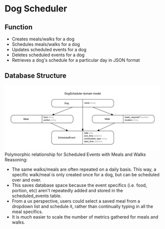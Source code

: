 # Dog Scheduler

## Function
- Creates meals/walks for a dog
- Schedules meals/walks for a dog
- Updates scheduled events for a dog
- Deletes scheduled events for a dog
- Retrieves a dog's schedule for a particular day in JSON format

## Database Structure
![erd](erd.jpg)
Polymorphic relationship for Scheduled Events with Meals and Walks
Reasoning:
- The same walks/meals are often repeated on a daily basis. This way, a specific walk/meal is only created once for a dog, but can be scheduled over and over.
- This saves database space because the event specifics (i.e. food, portion, etc) aren't repeatedly added and stored in the scheduled_events table.
- From a ux perspective, users could select a saved meal from a dropdown list and schedule it, rather than continually typing in all the meal specifics.
- It is much easier to scale the number of metrics gathered for meals and walks.
